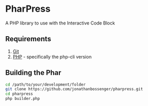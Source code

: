 # PharPress

A PHP library to use with the Interactive Code Block

## Requirements

1. [Git](https://git-scm.com/)
2. [PHP](https://www.php.net/) - specifically the php-cli version

## Building the Phar

```bash
cd /path/to/your/development/folder
git clone https://github.com/jonathanbossenger/pharpress.git
cd pharpress
php builder.php
```
